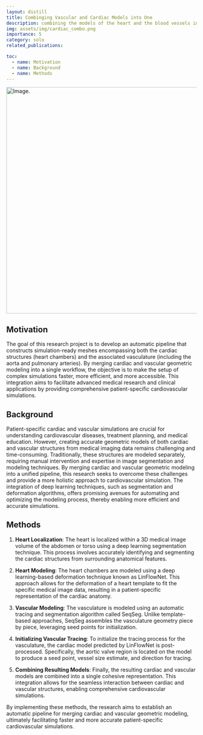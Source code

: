 ```yaml
---
layout: distill
title: Combinging Vascular and Cardiac Models into One
description: combining the models of the heart and the blood vessels into a single model for patient-specific simulations
img: assets/img/cardiac_combo.png
importance: 5
category: solo
related_publications:

toc:
  - name: Motivation
  - name: Background
  - name: Methods
---
```


<img src="../../assets/img/cardiac_combo.png" alt="Image." width="600"/>

## Motivation
The goal of this research project is to develop an automatic pipeline that constructs simulation-ready meshes encompassing both the cardiac structures (heart chambers) and the associated vasculature (including the aorta and pulmonary arteries). By merging cardiac and vascular geometric modeling into a single workflow, the objective is to make the setup of complex simulations faster, more efficient, and more accessible. This integration aims to facilitate advanced medical research and clinical applications by providing comprehensive patient-specific cardiovascular simulations.

## Background
Patient-specific cardiac and vascular simulations are crucial for understanding cardiovascular diseases, treatment planning, and medical education. However, creating accurate geometric models of both cardiac and vascular structures from medical imaging data remains challenging and time-consuming. Traditionally, these structures are modeled separately, requiring manual intervention and expertise in image segmentation and modeling techniques. By merging cardiac and vascular geometric modeling into a unified pipeline, this research seeks to overcome these challenges and provide a more holistic approach to cardiovascular simulation. The integration of deep learning techniques, such as segmentation and deformation algorithms, offers promising avenues for automating and optimizing the modeling process, thereby enabling more efficient and accurate simulations.

## Methods
1. **Heart Localization**: The heart is localized within a 3D medical image volume of the abdomen or torso using a deep learning segmentation technique. This process involves accurately identifying and segmenting the cardiac structures from surrounding anatomical features.
  
2. **Heart Modeling**: The heart chambers are modeled using a deep learning-based deformation technique known as LinFlowNet. This approach allows for the deformation of a heart template to fit the specific medical image data, resulting in a patient-specific representation of the cardiac anatomy.
  
3. **Vascular Modeling**: The vasculature is modeled using an automatic tracing and segmentation algorithm called SeqSeg. Unlike template-based approaches, SeqSeg assembles the vasculature geometry piece by piece, leveraging seed points for initialization.
  
4. **Initializing Vascular Tracing**: To initialize the tracing process for the vasculature, the cardiac model predicted by LinFlowNet is post-processed. Specifically, the aortic valve region is located on the model to produce a seed point, vessel size estimate, and direction for tracing.
  
5. **Combining Resulting Models**: Finally, the resulting cardiac and vascular models are combined into a single cohesive representation. This integration allows for the seamless interaction between cardiac and vascular structures, enabling comprehensive cardiovascular simulations.

By implementing these methods, the research aims to establish an automatic pipeline for merging cardiac and vascular geometric modeling, ultimately facilitating faster and more accurate patient-specific cardiovascular simulations.
